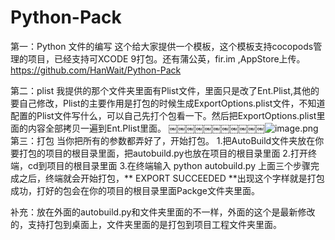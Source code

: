 # Python-Pack
第一：Python 文件的编写
这个给大家提供一个模板，这个模板支持cocopods管理的项目，已经支持可XCODE 9打包。还有蒲公英，fir.im ,AppStore上传。
https://github.com/HanWait/Python-Pack

第二：plist
我提供的那个文件夹里面有Plist文件，里面只是改了Ent.Plist,其他的要自己修改，Plist的主要作用是打包的时候生成ExportOptions.plist文件，不知道配置的Plist文件写什么，可以自己先打个包看一下。然后把ExportOptions.plist里面的内容全部拷贝一遍到Ent.Plist里面。
￼￼￼￼￼￼￼￼￼￼￼![image.png](http://upload-images.jianshu.io/upload_images/3410393-db417e551c57bb7e.png?imageMogr2/auto-orient/strip%7CimageView2/2/w/1240)
第三：打包
当你把所有的参数都弄好了，开始打包。
1.把AutoBuild文件夹放在你要打包的项目的根目录里面，把autobuild.py也放在项目的根目录里面
2.打开终端，cd到项目的根目录里面
3.在终端输入  python autobuild.py
上面三个步骤完成之后，终端就会开始打包，** EXPORT SUCCEEDED **出现这个字样就是打包成功，打好的包会在你的项目的根目录里面Packge文件夹里面。

补充：放在外面的autobuild.py和文件夹里面的不一样，外面的这个是最新修改的，支持打包到桌面上，文件夹里面的是打包到项目工程文件夹里面。
